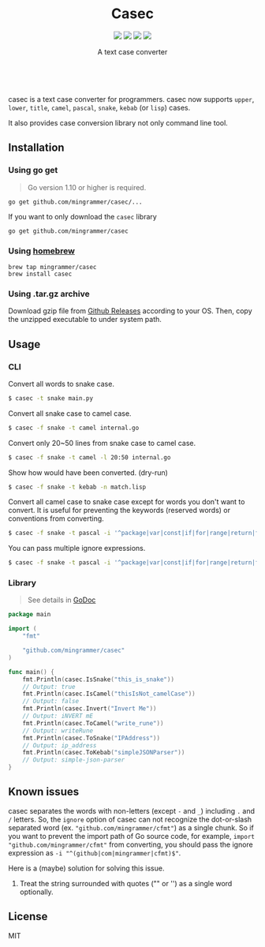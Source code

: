 <br><br>

<h1 align="center">Casec</h1>

<p align="center">
  <a href="/LICENSE"><img src="https://img.shields.io/badge/license-MIT-blue.svg"/></a>
  <a href="https://godoc.org/github.com/mingrammer/casec"><img src="https://godoc.org/github.com/mingrammer/casec?status.svg"/></a>
  <a href="https://goreportcard.com/report/github.com/mingrammer/casec"><img src="https://goreportcard.com/badge/github.com/mingrammer/casec"/></a>
  <a href="https://travis-ci.org/mingrammer/casec"><img src="https://travis-ci.org/mingrammer/casec.svg?branch=master"/></a>
</p>


<p align="center">
A text case converter
</p>
<br><br><br>

casec is a text case converter for programmers. casec now supports  `upper`, `lower`, `title`, `camel`, `pascal`, `snake`, `kebab` (or `lisp`) cases.

It also provides case conversion library not only command line tool.

## Installation

### Using go get

> Go version 1.10 or higher is required.

```
go get github.com/mingrammer/casec/...
```

If you want to only download the `casec` library

```
go get github.com/mingrammer/casec
```

### Using [homebrew](https://brew.sh)

```
brew tap mingrammer/casec
brew install casec
```

### Using .tar.gz archive

Download gzip file from [Github Releases](https://github.com/mingrammer/casec/releases/latest) according to your OS. Then, copy the unzipped executable to under system path.

## Usage

### CLI

Convert all words to snake case.

```bash
$ casec -t snake main.py
```

Convert all snake case to camel case.

```bash
$ casec -f snake -t camel internal.go
```

Convert only 20~50 lines from snake case to camel case.

```bash
$ casec -f snake -t camel -l 20:50 internal.go
```

Show how would have been converted. (dry-run)

```bash
$ casec -f snake -t kebab -n match.lisp
```

Convert all camel case to snake case except for words you don't want to convert. It is useful for preventing the keywords (reserved words) or conventions from converting.

```bash
$ casec -f snake -t pascal -i '^package|var|const|if|for|range|return|func|go$' redis.go
```

You can pass multiple ignore expressions.

```bash
$ casec -f snake -t pascal -i '^package|var|const|if|for|range|return|func|go$' -i '^github|com$' redis.go
```

### Library

> See details in [GoDoc](https://godoc.org/github.com/mingrammer/casec)

```go
package main

import (
    "fmt"

    "github.com/mingrammer/casec"
)

func main() {
    fmt.Println(casec.IsSnake("this_is_snake"))
    // Output: true
    fmt.Println(casec.IsCamel("thisIsNot_camelCase"))
    // Output: false
    fmt.Println(casec.Invert("Invert Me"))
    // Output: iNVERT mE
    fmt.Println(casec.ToCamel("write_rune"))
    // Output: writeRune
    fmt.Println(casec.ToSnake("IPAddress"))
    // Output: ip_address
    fmt.Println(casec.ToKebab("simpleJSONParser"))
    // Output: simple-json-parser
}
```

## Known issues

casec separates the words with non-letters (except `-` and `_`) including `.` and `/` letters. So, the `ignore` option of casec can not recognize the dot-or-slash separated word (ex. `"github.com/mingrammer/cfmt"`) as a single chunk. So if you want to prevent the import path of Go source code, for example, `import "github.com/mingrammer/cfmt"` from converting, you should pass the ignore expression as `-i "^(github|com|mingrammer|cfmt)$"`.

Here is a (maybe) solution for solving this issue.

1. Treat the string surrounded with quotes ("" or '') as a single word optionally.

## License

MIT
